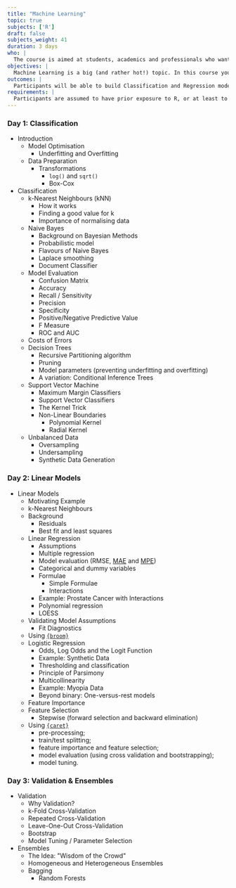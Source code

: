 ```yaml
---
title: "Machine Learning"
topic: true
subjects: ['R']
draft: false
subjects_weight: 41
duration: 3 days
who: |
  The course is aimed at students, academics and professionals who want to use Machine Learning to build models and make predictions.
objectives: |
  Machine Learning is a big (and rather hot!) topic. In this course you'll learn how to apply Machine Learning to two types of problems: Classification and Regression. Although Machine Learning models are often treated as black boxes, you'll learn (in an unthreatening, low-math way) how these models work. You'll also learn how to appropriately prepare your data, how to build and test a model, and how to generate predictions.
outcomes: |
  Participants will be able to build Classification and Regression models on real world data. They will understand how the models work and how to interpret model predictions.
requirements: |
  Participants are assumed to have prior exposure to R, or at least to programming of some variety. Ideally participants should have completed the [Data Wrangling]({{< ref "r-data-wrangling.md" >}}) and [Visualisation]({{< ref "r-visualisation.md" >}}) modules.
---
```


### Day 1: Classification

- Introduction
	- Model Optimisation
		- Underfitting and Overfitting
	- Data Preparation
		- Transformations
			- `log()` and `sqrt()`
			- Box-Cox
- Classification
	- k-Nearest Neighbours (kNN)
		- How it works
		- Finding a good value for k
		- Importance of normalising data
	- Naive Bayes
		- Background on Bayesian Methods
		- Probabilistic model
		- Flavours of Naive Bayes
		- Laplace smoothing
		- Document Classifier
	- Model Evaluation
		* Confusion Matrix
		* Accuracy
		* Recall / Sensitivity
		* Precision
		* Specificity
		* Positive/Negative Predictive Value
		* F Measure
		* ROC and AUC
	- Costs of Errors
	- Decision Trees
		- Recursive Partitioning algorithm
		- Pruning
		- Model parameters (preventing underfitting and overfitting)
		- A variation: Conditional Inference Trees
	- Support Vector Machine
		- Maximum Margin Classifiers
		- Support Vector Classifiers
		- The Kernel Trick
		- Non-Linear Boundaries
			* Polynomial Kernel
			* Radial Kernel
	- Unbalanced Data
		* Oversampling
		* Undersampling
		* Synthetic Data Generation

### Day 2: Linear Models

- Linear Models
	- Motivating Example
	- k-Nearest Neighbours
	- Background
		- Residuals
		- Best fit and least squares
	- Linear Regression
		* Assumptions 
		* Multiple regression
		* Model evaluation (RMSE, [MAE](https://en.wikipedia.org/wiki/Mean_absolute_error) and [MPE](https://en.wikipedia.org/wiki/Mean_percentage_error))
		* Categorical and dummy variables
		* Formulae
			* Simple Formulae
			* Interactions
		* Example: Prostate Cancer with Interactions
		* Polynomial regression
		* LOESS
	- Validating Model Assumptions
		* Fit Diagnostics
	- Using [`{broom}`](https://github.com/tidyverse/broom)
	- Logistic Regression
		* Odds, Log Odds and the Logit Function
		* Example: Synthetic Data
		* Thresholding and classification
		* Principle of Parsimony
		* Multicollinearity
		* Example: Myopia Data
		* Beyond binary: One-versus-rest models
	- Feature Importance
	- Feature Selection
	  	* Stepwise (forward selection and backward elimination)
	- Using [`{caret}`](http://topepo.github.io/caret/index.html)
		* pre-processing;
		* train/test splitting;
		* feature importance and feature selection;
		* model evaluation (using cross validation and bootstrapping);
		* model tuning.

### Day 3: Validation & Ensembles

- Validation
	- Why Validation?
	- k-Fold Cross-Validation
	- Repeated Cross-Validation
	- Leave-One-Out Cross-Validation
	- Bootstrap
	- Model Tuning / Parameter Selection
- Ensembles
	- The Idea: "Wisdom of the Crowd"
	- Homogeneous and Heterogeneous Ensembles
	- Bagging
		* Random Forests